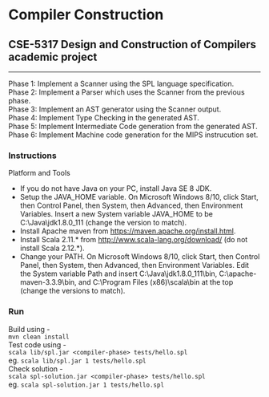 # Compiler Construction
## CSE-5317 Design and Construction of Compilers academic project
<hr>

Phase 1: Implement a Scanner using the SPL language specification.  
Phase 2: Implement a Parser which uses the Scanner from the previous phase.  
Phase 3: Implement an AST generator using the Scanner output.  
Phase 4: Implement Type Checking in the generated AST.  
Phase 5: Implement Intermediate Code generation from the generated AST.  
Phase 6: Implement Machine code generation for the MIPS instrucution set.  


### Instructions
Platform and Tools
- If you do not have Java on your PC, install Java SE 8 JDK.
- Setup the JAVA_HOME variable. On Microsoft Windows 8/10, click Start, then Control Panel, then System, then Advanced, then Environment Variables. Insert a new System variable JAVA_HOME to be C:\Java\jdk1.8.0_111 (change the version to match).
- Install Apache maven from https://maven.apache.org/install.html.
- Install Scala 2.11.* from http://www.scala-lang.org/download/ (do not install Scala 2.12.*).
- Change your PATH. On Microsoft Windows 8/10, click Start, then Control Panel, then System, then Advanced, then Environment Variables. Edit the System variable Path and insert C:\Java\jdk1.8.0_111\bin, C:\apache-maven-3.3.9\bin, and C:\Program Files (x86)\scala\bin at the top (change the versions to match).

### Run
Build using -   
``mvn clean install``  
Test code using -   
``scala lib/spl.jar <compiler-phase> tests/hello.spl``  
eg. ``scala lib/spl.jar 1 tests/hello.spl``  
Check solution -  
``scala spl-solution.jar <compiler-phase> tests/hello.spl``  
eg. ``scala spl-solution.jar 1 tests/hello.spl``  
